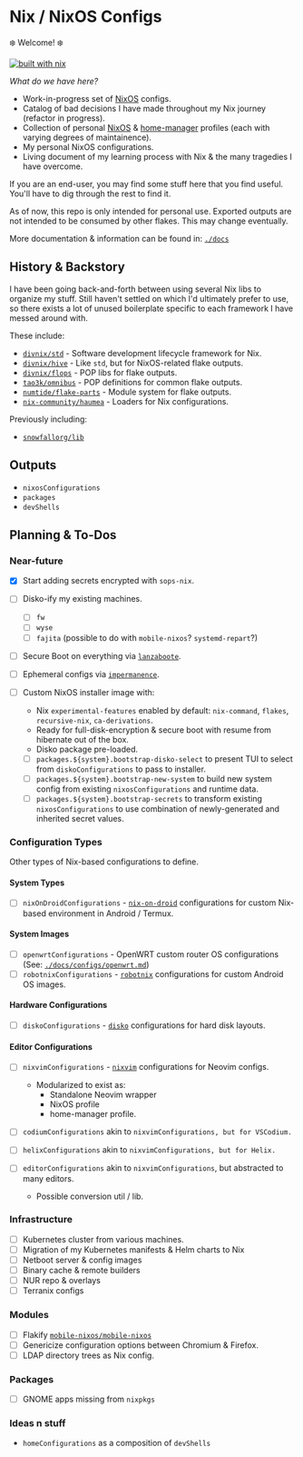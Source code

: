 # Nix / NixOS Configs

❄️  Welcome! ❄️

[![built with nix](https://builtwithnix.org/badge.svg)](https://builtwithnix.org)

*What do we have here?*

- Work-in-progress set of [NixOS](https://nixos.org) configs.
- Catalog of bad decisions I have made throughout my Nix journey (refactor in progress).
- Collection of personal [NixOS](https://nixos.org) & [home-manager](https://github.com/nix-community/home-manager) profiles (each with varying degrees of maintainence).
- My personal NixOS configurations.
- Living document of my learning process with Nix & the many tragedies I have overcome.

If you are an end-user, you may find some stuff here that you find useful.
You'll have to dig through the rest to find it.

As of now, this repo is only intended for personal use.
Exported outputs are not intended to be consumed by other flakes.
This may change eventually.

More documentation & information can be found in: [`./docs`](./docs)

## History & Backstory

I have been going back-and-forth between using several Nix libs to organize my stuff.
Still haven't settled on which I'd ultimately prefer to use,
so there exists a lot of unused boilerplate specific to each framework I have messed around with.

These include:

- [`divnix/std`](https://github.com/divnix/std) - Software development lifecycle framework for Nix.
- [`divnix/hive`](https://github.com/divnix/hive) - Like `std`, but for NixOS-related flake outputs.
- [`divnix/flops`](https://github.com/divnix/flops) - POP libs for flake outputs.
- [`tao3k/omnibus`](https://github.com/tao3k/omnibus) - POP definitions for common flake outputs.
- [`numtide/flake-parts`](https://github.com/numtide/flake-parts) - Module system for flake outputs.
- [`nix-community/haumea`](https://github.com/nix-community/haumea) - Loaders for Nix configurations.

Previously including:

- [`snowfallorg/lib`](https://github.com/snowfallorg/lib)

## Outputs

- `nixosConfigurations`
- `packages`
- `devShells`

## Planning & To-Dos

### Near-future

- [x] Start adding secrets encrypted with `sops-nix`.

- [ ] Disko-ify my existing machines.
  - [ ] `fw`
  - [ ] `wyse`
  - [ ] `fajita` (possible to do with `mobile-nixos`? `systemd-repart`?)

- [ ] Secure Boot on everything via [`lanzaboote`](https://github.com/nix-community/lanzaboote).
- [ ] Ephemeral configs via [`impermanence`](https://github.com/nix-community/impermanence).

- [ ] Custom NixOS installer image with:
  - Nix `experimental-features` enabled by default: `nix-command`, `flakes`, `recursive-nix`, `ca-derivations`.
  - Ready for full-disk-encryption & secure boot with resume from hibernate out of the box.
  - Disko package pre-loaded.
  - [ ] `packages.${system}.bootstrap-disko-select` to present TUI to select from `diskoConfigurations` to pass to installer.
  - [ ] `packages.${system}.bootstrap-new-system` to build new system config from existing `nixosConfigurations` and runtime data.
  - [ ] `packages.${system}.bootstrap-secrets` to transform existing `nixosConfigurations` to use combination of newly-generated and inherited secret values.

### Configuration Types

Other types of Nix-based configurations to define.

#### System Types

- [ ] `nixOnDroidConfigurations` - [`nix-on-droid`](https://github.com/nix-community/nix-on-droid) configurations for custom Nix-based environment in Android / Termux.

#### System Images

- [ ] `openwrtConfigurations` - OpenWRT custom router OS configurations (See: [`./docs/configs/openwrt.md`](./docs/configs/openwrt.md))
- [ ] `robotnixConfigurations` - [`robotnix`](https://github.com/nix-community/robotnix) configurations for custom Android OS images.

#### Hardware Configurations

- [ ] `diskoConfigurations` - [`disko`](https://github.com/nix-community/disko) configurations for hard disk layouts.

#### Editor Configurations

- [ ] `nixvimConfigurations` - [`nixvim`](https://github.com/nix-community/nixvim) configurations for Neovim configs.
  - Modularized to exist as:
    - Standalone Neovim wrapper
    - NixOS profile
    - home-manager profile.

- [ ] `codiumConfigurations` akin to `nixvimConfigurations, but for VSCodium.`
- [ ] `helixConfigurations` akin to `nixvimConfigurations, but for Helix.`
- [ ] `editorConfigurations` akin to `nixvimConfigurations`, but abstracted to many editors.
  - Possible conversion util / lib.

### Infrastructure

- [ ] Kubernetes cluster from various machines.
- [ ] Migration of my Kubernetes manifests & Helm charts to Nix
- [ ] Netboot server & config images
- [ ] Binary cache & remote builders
- [ ] NUR repo & overlays
- [ ] Terranix configs

### Modules

- [ ] Flakify [`mobile-nixos/mobile-nixos`](https://github.com/mobile-nixos/mobile-nixos)
- [ ] Genericize configuration options between Chromium & Firefox.
- [ ] LDAP directory trees as Nix config.

### Packages

- [ ] GNOME apps missing from `nixpkgs`

### Ideas n stuff

- `homeConfigurations` as a composition of `devShells`


